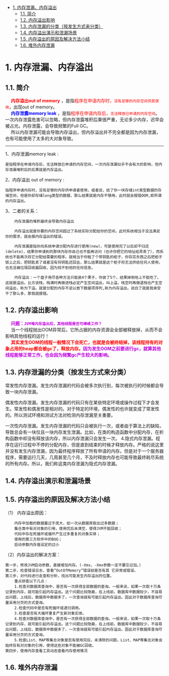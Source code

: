
<!-- TOC -->

- [1. 内存泄漏、内存溢出](#1-内存泄漏内存溢出)
    - [1.1. 简介](#11-简介)
    - [1.2. 内存溢出影响](#12-内存溢出影响)
    - [1.3. 内存泄漏的分类（按发生方式来分类）](#13-内存泄漏的分类按发生方式来分类)
    - [1.4. 内存溢出演示和泄漏场景](#14-内存溢出演示和泄漏场景)
    - [1.5. 内存溢出的原因及解决方法小结](#15-内存溢出的原因及解决方法小结)
    - [1.6. 堆外内存泄漏](#16-堆外内存泄漏)

<!-- /TOC -->


# 1. 内存泄漏、内存溢出  
<!-- 

https://mp.weixin.qq.com/s/Cz3fXRRT1B8iAd36fNTdPA
-->

## 1.1. 简介

&emsp; **<font color = "red">内存溢出out of memory</font>** ，是指<font color = "red">程序在申请内存时，`没有足够的内存空间供其使用`</font>，出现out of memory。  
&emsp; **<font color = "blue">内存泄露memory leak</font>** ，是指<font color = "red">程序在申请内存后，`无法释放已申请的内存空间`</font>。一次内存泄露危害可以忽略，但内存泄露堆积后果很严重，无论多少内存，迟早会被占光。内存泄露，会导致频繁的Full GC。  
&emsp; 所以内存泄漏可能会导致内存溢出，但内存溢出并不完全都是因为内存泄漏，也有可能使用了太多的大对象导致。  


-------

1、内存泄漏memory leak :

    是指程序在申请内存后，无法释放已申请的内存空间，一次内存泄漏似乎不会有大的影响，但内存泄漏堆积后的后果就是内存溢出。

2、内存溢出 out of memory :

    指程序申请内存时，没有足够的内存供申请者使用，或者说，给了你一块存储int类型数据的存储空间，但是你却存储long类型的数据，那么结果就是内存不够用，此时就会报错OOM,即所谓的内存溢出。

3、二者的关系：

        内存泄漏的堆积最终会导致内存溢出

        内存溢出就是你要的内存空间超过了系统实际分配给你的空间，此时系统相当于没法满足你的需求，就会报内存溢出的错误。

        内存泄漏是指你向系统申请分配内存进行使用(new)，可是使用完了以后却不归还(delete)，结果你申请到的那块内存你自己也不能再访问（也许你把它的地址给弄丢了），而系统也不能再次将它分配给需要的程序。就相当于你租了个带钥匙的柜子，你存完东西之后把柜子锁上之后，把钥匙丢了或者没有将钥匙还回去，那么结果就是这个柜子将无法供给任何人使用，也无法被垃圾回收器回收，因为找不到他的任何信息。

        内存溢出：一个盘子用尽各种方法只能装4个果子，你装了5个，结果掉倒地上不能吃了。这就是溢出。比方说栈，栈满时再做进栈必定产生空间溢出，叫上溢，栈空时再做退栈也产生空间溢出，称为下溢。就是分配的内存不足以放下数据项序列,称为内存溢出。说白了就是我承受不了那么多，那我就报错。

## 1.2. 内存溢出影响  
&emsp; **<font color = "clime">问题：`JVM堆内存溢出后，其他线程是否可继续工作？`</font>**  
&emsp; 当一个线程抛出OOM异常后，它所占据的内存资源会全部被释放掉，从而不会影响其他线程的运行！  
&emsp; **<font color = "red">其实发生OOM的线程一般情况下会死亡，也就是会被终结掉，该线程持有的对象占用的heap都会被gc了，释放内存。</font><font color = "clime">因为发生OOM之前要进行gc，就算其他线程能够正常工作，也会因为频繁gc产生较大的影响。</font>**  



## 1.3. 内存泄漏的分类（按发生方式来分类）
常发性内存泄漏。发生内存泄漏的代码会被多次执行到，每次被执行的时候都会导致一块内存泄漏。  

偶发性内存泄漏。发生内存泄漏的代码只有在某些特定环境或操作过程下才会发生。常发性和偶发性是相对的。对于特定的环境，偶发性的也许就变成了常发性的。所以测试环境和测试方法对检测内存泄漏至关重要。  

一次性内存泄漏。发生内存泄漏的代码只会被执行一次，或者由于算法上的缺陷，导致总会有一块仅且一块内存发生泄漏。比如，在类的构造函数中分配内存，在析构函数中却没有释放该内存，所以内存泄漏只会发生一次。 
4.隐式内存泄漏。程序在运行过程中不停的分配内存，但是直到结束的时候才释放内存。严格的说这里并没有发生内存泄漏，因为最终程序释放了所有申请的内存。但是对于一个服务器程序，需要运行几天，几周甚至几个月，不及时释放内存也可能导致最终耗尽系统的所有内存。所以，我们称这类内存泄漏为隐式内存泄漏。  

## 1.4. 内存溢出演示和泄漏场景  
<!--
Java中七个潜在的内存泄露风险，你知道几个？ 
https://mp.weixin.qq.com/s/rJ-YSpHy9SVnJQ6UHUKZvQ
https://mp.weixin.qq.com/s?__biz=Mzg3NzU5NTIwNg==&mid=2247488067&idx=1&sn=0a274ef171c7845d53ae625a1507ca38&source=41#wechat_redirect
～～
(内存溢出演示)几种典型的内存溢出案例，都在这儿了！
https://mp.weixin.qq.com/s/4SenzIeX9FqsnXAaV6IgLg
 教你写Bug，常见的 OOM 异常分析 
https://mp.weixin.qq.com/s/gIJvtd8rrZz6ttaoGLddLg

面试官：哪些场景会产生OOM？怎么解决？ 
https://mp.weixin.qq.com/s/j8_6QW_WLqlZDUjbDUbyZw

https://mp.weixin.qq.com/s/XJhtBYGMJps4B5wzNTsSVA
-->

<!-- 
～～
java内存泄漏与内存溢出
https://www.cnblogs.com/panxuejun/p/5883044.html
-->




## 1.5. 内存溢出的原因及解决方法小结
（1） 内存溢出原因：  

        内存中加载的数据量过于庞大，如一次从数据库取出过多数据；
        集合类中有对对象的引用，使用完后未清空，使得JVM不能回收；
        代码中存在死循环或循环产生过多重复的对象实体；
        使用的第三方软件中的BUG；
        启动参数内存值设定的过小

（2）内存溢出的解决方案：

    第一步，修改JVM启动参数，直接增加内存。(-Xms，-Xmx参数一定不要忘记加。)
    第二步，检查错误日志，查看“OutOfMemory”错误前是否有其 它异常或错误。
    第三步，对代码进行走查和分析，找出可能发生内存溢出的位置。 
        重点排查以下几点： 
        1.检查对数据库查询中，是否有一次获得全部数据的查询。一般来说，如果一次取十万条记录到内存，就可能引起内存溢出。这个问题比较隐蔽，在上线前，数据库中数据较少，不容易出问题，上线后，数据库中数据多了，一次查询就有可能引起内存溢出。因此对于数据库查询尽量采用分页的方式查询。
        2.检查代码中是否有死循环或递归调用。
        3.检查是否有大循环重复产生新对象实体。
        4.检查对数据库查询中，是否有一次获得全部数据的查询。一般来说，如果一次取十万条记录到内存，就可能引起内存溢出。这个问题比较隐蔽，在上线前，数据库中数据较少，不容易出问题，上线后，数据库中数据多了，一次查询就有可能引起内存溢出。因此对于数据库查询尽量采用分页的方式查询。
        5.检查List、MAP等集合对象是否有使用完后，未清除的问题。List、MAP等集合对象会始终存有对对象的引用，使得这些对象不能被GC回收。
    第四步，使用内存查看工具动态查看内存使用情况

## 1.6. 堆外内存泄漏
<!-- 
JVM 堆外内存泄露
https://cloud.tencent.com/developer/article/1129904
-->

